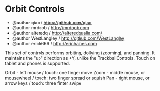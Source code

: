 Orbit Controls
==============

 * @author qiao / https://github.com/qiao
 * @author mrdoob / http://mrdoob.com
 * @author alteredq / http://alteredqualia.com/
 * @author WestLangley / http://github.com/WestLangley
 * @author erich666 / http://erichaines.com


This set of controls performs orbiting, dollying (zooming), and panning. It maintains the "up" direction as +Y, unlike the TrackballControls. Touch on tablet and phones is supported.

Orbit - left mouse / touch: one finger move
Zoom - middle mouse, or mousewheel / touch: two finger spread or squish
Pan - right mouse, or arrow keys / touch: three finter swipe